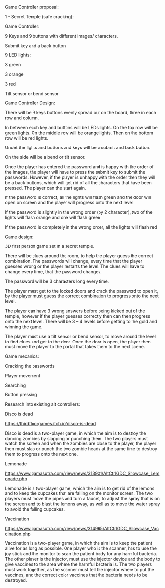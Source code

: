 Game Controller proposal: 

1 - Secret Temple (safe cracking): 

Game Controller: 

9 Keys and 9 buttons with different images/ characters. 

Submit key and a back button

9 LED lights: 

3 green 

3 orange  

3 red 

Tilt sensor or bend sensor

Game Controller Design:

There will be 9 keys buttons evenly spread out on the board, three in each row and column.

In between each key and buttons will be LEDs lights. On the top row will be green lights. On the middle row will be orange lights. Then on the bottom row will be red lights. 

Undet the lights and buttons and keys will be a submit and back button.

On the side will be a bend or tilt sensor.

Once the player has entered the password and is happy with the order of the images, the player will have to press the submit key to submit the passwords. However, if the player is unhappy with the order then they will be a back buttons, which will get rid of all the characters that have been pressed. The player can the start again. 
 
If the password is correct, all the lights will flash green and the door will open on screen and the player will progress onto the next level 

If the password is slightly in the wrong order (by 2 character), two of the lights will flash orange and one will flash green 

If the password is completely in the wrong order, all the lights will flash red   

Game design:  

3D first person game set in a secret temple.  

There will be clues around the room, to help the player guess the correct combination. The passwords will change, every time that the player guesses wrong or the player restarts the level. The clues will have to change every time, that the password changes.  

The password will be 3 characters long every time. 

The player must get to the locked doors and crack the password to open it, by the player must guess the correct combination to progress onto the next level.  

The player can have 3 wrong answers before being kicked out of the temple, however if the player guesses correctly then can then progress onto the next level. There will be 3 – 4 levels before getting to the gold and winning the game. 

The player must use a tilt sensor or bend sensor, to move around the level to find clues and get to the door. Once the door is open, the player then must move the player to the portal that takes them to the next scene.  


Game mecanics:

Cracking the passwords

Player movement

Searching 

Button pressing


Research into existing alt controllers: 

Disco is dead  

https://thirdfloorgames.itch.io/disco-is-dead  

Disco is dead is a two-player game, in which the aim is to destroy the dancing zombies by slapping or punching them. The two players must watch the screen and when the zombies are close to the player, the player then must slap or punch the two zombie heads at the same time to destroy them to progress onto the next one. 

Lemonade  

https://www.gamasutra.com/view/news/313931/AltCtrlGDC_Showcase_Lemonade.php  

Lemonade is a two-player game, which the aim is to get rid of the lemons and to keep the cupcakes that are falling on the monitor screen.  The two players must move the pipes and turn a faucet, to adjust the spray that is on the screen and to blast the lemons away, as well as to move the water spray to avoid the falling cupcakes.  

Vaccination  

https://www.gamasutra.com/view/news/314965/AltCtrlGDC_Showcase_Vaccination.php  

Vaccination is a two-player game, in which the aim is to keep the patient alive for as long as possible. One player who is the scanner, has to use the joy stick and the monitor to scan the patient body for any harmful bacteria. The other player is the injector, must use the injector device and the body to give vaccines to the area where the harmful bacteria is. The two players must work together, as the scanner must tell the injector where to put the vaccines, and the correct color vaccines that the bacteria needs to be destroyed.    

